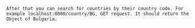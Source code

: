 ```Before you start the project you must have MySQL database installed. When you start it go to postman and at: localhost:8080/country/save,POST request, paste the array of countries and click Send. Then it should say "All countries are saved!".
After that you can search for countries by their country code. For example localhost:8080/country/BG, GET request. It should return the Object of Bulgaria.
